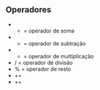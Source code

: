 ## Operadores 

* + = operador de soma
* - = operador de subtração
* * = operador de multiplicação
* / = operador de divisão
* % = operador de resto
* +=
* ++